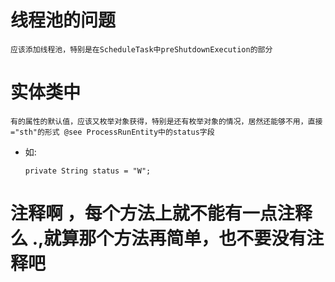 # 线程池的问题
    应该添加线程池，特别是在ScheduleTask中preShutdownExecution的部分
# 实体类中
    有的属性的默认值，应该又枚举对象获得，特别是还有枚举对象的情况，居然还能够不用，直接="sth"的形式 @see ProcessRunEntity中的status字段
- 如:
    ```
    private String status = "W";
    ```

# 注释啊 ，每个方法上就不能有一点注释么 .,就算那个方法再简单，也不要没有注释吧
